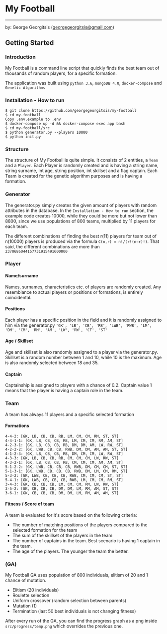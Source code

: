# My Football
---
by:
George Georgitsis (georgegeorgitsis@gmail.com)

## Getting Started

### Introduction
My Football is a command line script that quickly finds the best team out of thousands of random players, for a specific formation. 

The application was built using `python 3.6`, `mongoDB 4.0`, `docker-compose` and `Genetic Algorithms` 


### Installation - How to run
```
$ git clone https://github.com/georgegeorgitsis/my-football
$ cd my-football
Copy .env.example to .env
$ docker-compose up -d && docker-compose exec app bash
$ cd my-football/src
$ python generator.py --players 10000
$ python init.py
```

### Structure 
The structure of My Football is quite simple. It consists of 2 entities, a `Team` and a `Player`.
Each Player is randomly created and is having a string name, string surname, int age, string position, int skillset and a flag captain.
Each Team is created for the genetic algorithm purposes and is having a formation.

### Generator
The generator.py simply creates the given amount of players with random attributes in the database. 
In the `Installation - How to run` section, the example code creates 10000, while they could be more but not lower than 8800,
since we use populations of 800 teams, multiplied by 11 players for each team. 

The different combinations of finding the best r(11) players for team out of n(10000) players is produced via the formula 
`C(n,r) = n!/(r!(n−r)!)`. That said, the different combinations are more than `2370686044157731915491600000`   

### Player 

#### Name/surname
Names, surnames, characteristics etc. of players are randomly created. Any resemblance to actual players or positions or formations, is entirely coincidental.  

#### Positions
Each player has a specific position in the field and it is randomly assigned to him via the generator.py
`'GK', 'LB', 'CB', 'RB', 'LWB', 'RWB', 'LM', 'DM', 'CM', 'RM', 'AM', 'LW', 'RW', 'CF', 'ST'`

#### Age / Skillset
Age and skillset is also randomly assigned to a player via the generator.py.
Skillset is a random number between 1 and 10, while 10 is the maximum. 
Age is also randomly selected between 18 and 35.

#### Captain
Captainship is assigned to players with a chance of 0.2. Captain value 1 means that the player 
is having a captain role in the team.

### Team 
A team has always 11 players and a specific selected formation

#### Formations
```
4-4-2: [GK, LB, CB, CB, RB, LM, CM, CM, RM, ST, ST]
4-4-1-1: [GK, LB, CB, CB, RB, LM, CM, CM, RM, AM, ST]
4-2-3-1: [GK, LB, CB, CB, RB, DM, DM, AM, LW, RW, ST]
4-2-2-2: [GK, LWB, CB, CB, RWB, DM, DM, AM, AM, ST, ST]
4-1-2-3: [GK, LB, CB, CB, RB, DM, CM, CM, LW, RW, ST]
4-3-3: [GK, LB, CB, CB, RB, CM, CM, CM, LW, RW, ST]
4-3-2-1: [GK, LB, CB, CB, RB, CM, CM, CM, AM, AM, ST]
5-1-2-2: [GK, LWB, CB, CB, CB, RWB, DM, CM, CM, ST, ST]
5-1-3-1: [GK, LWB, CB, CB, CB, RWB, DM, LM, CM, RM, ST]
5-3-2: [GK, LWB, CB, CB, CB, RWB, CM, CM, CM, ST, ST]
5-4-1: [GK, LWB, CB, CB, CB, RWB, LM, CM, CM, RM, ST]
3-4-3: [GK, CB, CB, CB, LM, CM, CM, RM, LW, RW, ST]
3-5-2: [GK, CB, CB, CB, DM, DM, LM, RM, AM, ST, ST]
3-6-1: [GK, CB, CB, CB, DM, DM, LM, RM, AM, AM, ST]
```

#### Fitness / Score of team
A team is evaluated for it's score based on the following criteria:
- The number of matching positions of the players compared to the selected formation for the team
- The sum of the skillset of the players in the team
- The number of captains in the team. Best scenario is having 1 captain in the team.
- The age of the players. The younger the team the better.

### (GA)
My Football GA uses population of 800 individuals, elitism of 20 and 1 chance of mutation.

- Elitism (20 individuals)
- Roulette selection
- Uniform crossover (random selection between parents)
- Mutation (1)
- Termination (last 50 best individuals is not changing fitness)

After every run of the GA, you can find the progress graph as a png inside `src/progress/temp.png` which overrides the previous one.